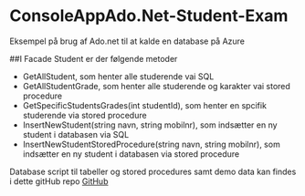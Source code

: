# ConsoleAppAdo.Net-Student-Exam
Eksempel på brug af Ado.net til at kalde en database på Azure

##I Facade Student er der følgende metoder
* GetAllStudent, som henter alle studerende vai SQL
* GetAllStudentGrade, som henter alle studerende og karakter vai stored procedure
* GetSpecificStudentsGrades(int studentId), som henter en spcifik studerende via stored procedure
* InsertNewStudent(string navn, string mobilnr), som indsætter en ny student i databasen via SQL
* InsertNewStudentStoredProcedure(string navn, string mobilnr), som indsætter en ny student i databasen via stored procedure

Database script til tabeller og stored procedures samt demo data kan findes i dette gitHub repo
[GitHub](https://github.com/MartinKierkegaard/StudentExamDB)


